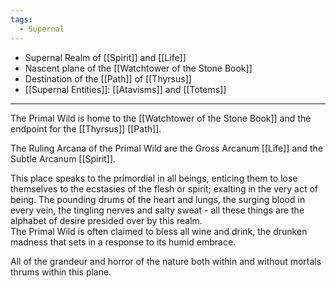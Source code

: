 ```yaml
---
tags:
  - Supernal
---
```

- Supernal Realm of [[Spirit]] and [[Life]]
- Nascent plane of the [[Watchtower of the Stone Book]]
- Destination of the [[Path]] of [[Thyrsus]]
- [[Supernal Entities]]: [[Atavisms]] and [[Totems]]

---

The Primal Wild is home to the [[Watchtower of the Stone Book]] and the endpoint for the [[Thyrsus]] [[Path]].

The Ruling Arcana of the Primal Wild are the Gross Arcanum [[Life]] and the Subtle Arcanum [[Spirit]].

This place speaks to the primordial in all beings, enticing them to lose themselves to the ecstasies of the flesh or spirit; exalting in the very act of being. The pounding drums of the heart and lungs, the surging blood in every vein, the tingling nerves and salty sweat - all these things are the alphabet of desire presided over by this realm.\
The Primal Wild is often claimed to bless all wine and drink, the drunken madness that sets in a response to its humid embrace.

All of the grandeur and horror of the nature both within and without mortals thrums within this plane.

